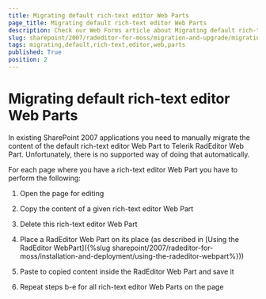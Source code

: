 ```yaml
---
title: Migrating default rich-text editor Web Parts
page_title: Migrating default rich-text editor Web Parts
description: Check our Web Forms article about Migrating default rich-text editor Web Parts.
slug: sharepoint/2007/radeditor-for-moss/migration-and-upgrade/migrating-default-rich-text-editor-web-parts
tags: migrating,default,rich-text,editor,web,parts
published: True
position: 2
---
```


# Migrating default rich-text editor Web Parts

In existing SharePoint 2007 applications you need to manually migrate the content of the default rich-text editor Web Part to Telerik RadEditor Web Part. Unfortunately, there is no supported way of doing that automatically.

For each page where you have a rich-text editor Web Part you have to perform the following:

1. Open the page for editing

1. Copy the content of a given rich-text editor Web Part

1. Delete this rich-text editor Web Part

1. Place a RadEditor Web Part on its place (as described in [Using the RadEditor WebPart]({%slug sharepoint/2007/radeditor-for-moss/installation-and-deployment/using-the-radeditor-webpart%}))

1. Paste to copied content inside the RadEditor Web Part and save it

1. Repeat steps b-e for all rich-text editor Web Parts on the page
